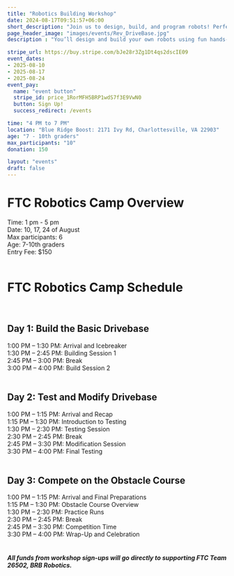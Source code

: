 ```yaml
---
title: "Robotics Building Workshop"
date: 2024-08-17T09:51:57+06:00
short_description: "Join us to design, build, and program robots! Perfect for all skill levels, with hands-on activities and friendly competitions."
page_header_image: "images/events/Rev_DriveBase.jpg"
description : "You’ll design and build your own robots using fun hands-on activities. Work in teams to tackle challenges and see your creations come to life. The camp wraps up with a friendly competition where you can showcase your robots. It’s a great experience for everyone, whether you’re new to robotics or have some experience!"

stripe_url: https://buy.stripe.com/bJe28r3Zg1Dt4qs2dscIE09
event_dates:
- 2025-08-10
- 2025-08-17
- 2025-08-24
event_pay:
  name: "event button"
  stripe_id: price_1RorMFH5BRP1wdS7f3E9VwN0
  button: Sign Up!
  success_redirect: /events

time: "4 PM to 7 PM"
location: "Blue Ridge Boost: 2171 Ivy Rd, Charlottesville, VA 22903"
age: "7 - 10th graders"
max_participants: "10"
donation: 150

layout: "events"
draft: false
---
```


<h1>FTC Robotics Camp Overview</h1>

<div>
  Time: 1 pm - 5 pm 
</div>

<div>
  Date: 10, 17, 24 of August 
</div>

<div>
  Max participants: 6
</div>

<div>
  Age: 7-10th graders
</div>

<div>
  Entry Fee: $150
</div>

</br>
<h1>FTC Robotics Camp Schedule</h1>

<div class="day-section">
  </br>
  <h2>Day 1: Build the Basic Drivebase</h2>

  <div class="time-slot">
    1:00 PM – 1:30 PM: Arrival and Icebreaker 
  </div>

  <div class="time-slot">
    1:30 PM – 2:45 PM: Building Session 1 
  </div>

  <div class="time-slot break">
    2:45 PM – 3:00 PM: Break 
  </div>

  <div class="time-slot">
    3:00 PM – 4:00 PM: Build Session 2 
  </div>
</div>

<div class="day-section">
  </br>
  <h2>Day 2: Test and Modify Drivebase</h2>

  <div class="time-slot">
    1:00 PM – 1:15 PM: Arrival and Recap 
  </div>

  <div class="time-slot">
    1:15 PM – 1:30 PM: Introduction to Testing 
  </div>

  <div class="time-slot">
    1:30 PM – 2:30 PM: Testing Session 
  </div>

  <div class="time-slot break">
    2:30 PM – 2:45 PM: Break 
  </div>

  <div class="time-slot">
    2:45 PM – 3:30 PM: Modification Session 
  </div>

  <div class="time-slot">
    3:30 PM – 4:00 PM: Final Testing 
  </div>
</div>

<div class="day-section">
  </br>
  <h2>Day 3: Compete on the Obstacle Course</h2>

  <div class="time-slot">
    1:00 PM – 1:15 PM: Arrival and Final Preparations 
  </div>

  <div class="time-slot">
    1:15 PM – 1:30 PM: Obstacle Course Overview 
  </div>

  <div class="time-slot">
    1:30 PM – 2:30 PM: Practice Runs 
  </div>

  <div class="time-slot break">
    2:30 PM – 2:45 PM: Break 
  </div>

  <div class="time-slot">
    2:45 PM – 3:30 PM: Competition Time 
  </div>

  <div class="time-slot">
    3:30 PM – 4:00 PM: Wrap-Up and Celebration 
  </div>
</div>

<div>
    </br>
    <h5> All funds from workshop sign-ups will go directly to supporting FTC Team 26502, BRB Robotics.<h5>
</div>